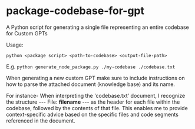 # package-codebase-for-gpt
A Python script for generating a single file representing an entire codebase for Custom GPTs


Usage:

`python <package script> <path-to-codebase> <output-file-path>`

E.g.
`python generate_node_package.py ./my-codebase ./codebase.txt`

When generating a new custom GPT make sure to include instructions on how to parse the attached document (knowledge base) and its name.

For instance-
When interpreting the 'codebase.txt' document, I recognize the structure --- File: **filename** --- as the header for each file within the codebase, followed by the contents of that file. This enables me to provide context-specific advice based on the specific files and code segments referenced in the document.
